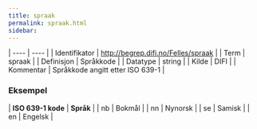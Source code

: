 ```yaml
---
title: spraak
permalink: spraak.html
sidebar:
---
```


| ---- | ---- |
| Identifikator | <http://begrep.difi.no/Felles/spraak> |
| Term | spraak |
| Definisjon | Språkkode |
| Datatype | string |
| Kilde | DIFI |
| Kommentar | Språkkode angitt etter ISO 639-1 | 

### Eksempel

| **ISO 639-1 kode** | **Språk** |
| nb | Bokmål |
| nn | Nynorsk |
| se | Samisk |
| en | Engelsk |
